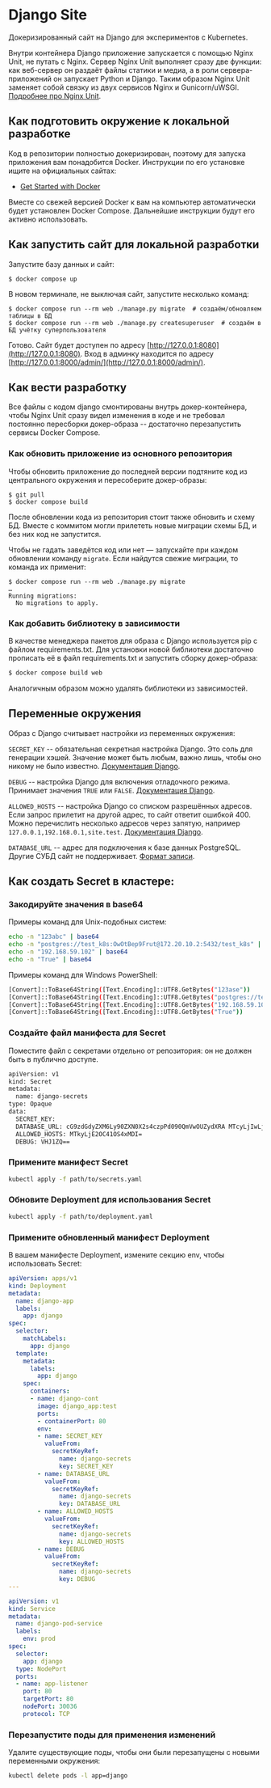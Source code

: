 # Django Site

Докеризированный сайт на Django для экспериментов с Kubernetes.

Внутри контейнера Django приложение запускается с помощью Nginx Unit, не путать с Nginx. Сервер Nginx Unit выполняет сразу две функции: как веб-сервер он раздаёт файлы статики и медиа, а в роли сервера-приложений он запускает Python и Django. Таким образом Nginx Unit заменяет собой связку из двух сервисов Nginx и Gunicorn/uWSGI. [Подробнее про Nginx Unit](https://unit.nginx.org/).

## Как подготовить окружение к локальной разработке

Код в репозитории полностью докеризирован, поэтому для запуска приложения вам понадобится Docker. Инструкции по его установке ищите на официальных сайтах:

- [Get Started with Docker](https://www.docker.com/get-started/)

Вместе со свежей версией Docker к вам на компьютер автоматически будет установлен Docker Compose. Дальнейшие инструкции будут его активно использовать.

## Как запустить сайт для локальной разработки

Запустите базу данных и сайт:

```shell
$ docker compose up
```

В новом терминале, не выключая сайт, запустите несколько команд:

```shell
$ docker compose run --rm web ./manage.py migrate  # создаём/обновляем таблицы в БД
$ docker compose run --rm web ./manage.py createsuperuser  # создаём в БД учётку суперпользователя
```

Готово. Сайт будет доступен по адресу [http://127.0.0.1:8080](http://127.0.0.1:8080). Вход в админку находится по адресу [http://127.0.0.1:8000/admin/](http://127.0.0.1:8000/admin/).

## Как вести разработку

Все файлы с кодом django смонтированы внутрь докер-контейнера, чтобы Nginx Unit сразу видел изменения в коде и не требовал постоянно пересборки докер-образа -- достаточно перезапустить сервисы Docker Compose.

### Как обновить приложение из основного репозитория

Чтобы обновить приложение до последней версии подтяните код из центрального окружения и пересоберите докер-образы:

``` shell
$ git pull
$ docker compose build
```

После обновлении кода из репозитория стоит также обновить и схему БД. Вместе с коммитом могли прилететь новые миграции схемы БД, и без них код не запустится.

Чтобы не гадать заведётся код или нет — запускайте при каждом обновлении команду `migrate`. Если найдутся свежие миграции, то команда их применит:

```shell
$ docker compose run --rm web ./manage.py migrate
…
Running migrations:
  No migrations to apply.
```

### Как добавить библиотеку в зависимости

В качестве менеджера пакетов для образа с Django используется pip с файлом requirements.txt. Для установки новой библиотеки достаточно прописать её в файл requirements.txt и запустить сборку докер-образа:

```sh
$ docker compose build web
```

Аналогичным образом можно удалять библиотеки из зависимостей.

<a name="env-variables"></a>
## Переменные окружения

Образ с Django считывает настройки из переменных окружения:

`SECRET_KEY` -- обязательная секретная настройка Django. Это соль для генерации хэшей. Значение может быть любым, важно лишь, чтобы оно никому не было известно. [Документация Django](https://docs.djangoproject.com/en/3.2/ref/settings/#secret-key).

`DEBUG` -- настройка Django для включения отладочного режима. Принимает значения `TRUE` или `FALSE`. [Документация Django](https://docs.djangoproject.com/en/3.2/ref/settings/#std:setting-DEBUG).

`ALLOWED_HOSTS` -- настройка Django со списком разрешённых адресов. Если запрос прилетит на другой адрес, то сайт ответит ошибкой 400. Можно перечислить несколько адресов через запятую, например `127.0.0.1,192.168.0.1,site.test`. [Документация Django](https://docs.djangoproject.com/en/3.2/ref/settings/#allowed-hosts).

`DATABASE_URL` -- адрес для подключения к базе данных PostgreSQL. Другие СУБД сайт не поддерживает. [Формат записи](https://github.com/jacobian/dj-database-url#url-schema).


## Как создать Secret в кластере:

### Закодируйте значения в base64

Примеры команд для Unix-подобных систем:
```sh
echo -n "123abc" | base64
echo -n "postgres://test_k8s:OwOtBep9Frut@172.20.10.2:5432/test_k8s" | base64
echo -n "192.168.59.102" | base64
echo -n "True" | base64
```
Примеры команд для Windows PowerShell:
```sh
[Convert]::ToBase64String([Text.Encoding]::UTF8.GetBytes("123ase"))
[Convert]::ToBase64String([Text.Encoding]::UTF8.GetBytes("postgres://test_k8s:OwOtBep9Frut@172.20.10.2:5432/test_k8s"))
[Convert]::ToBase64String([Text.Encoding]::UTF8.GetBytes("192.168.59.102"))
[Convert]::ToBase64String([Text.Encoding]::UTF8.GetBytes("True"))
```

### Создайте файл манифеста для Secret

Поместите файл с секретами отдельно от репозитория: он не должен быть в публично доступе.

```sh
apiVersion: v1
kind: Secret
metadata:
  name: django-secrets
type: Opaque
data:
  SECRET_KEY: 
  DATABASE_URL: cG9zdGdyZXM6Ly90ZXN0X2s4czpPd090QmVwOUZydXRA MTcyLjIwLjEwLjI6NTQzMi90ZXN0X2s4cw==  
  ALLOWED_HOSTS: MTkyLjE2OC41OS4xMDI=  
  DEBUG: VHJ1ZQ== 
```

### Примените манифест Secret
```sh
kubectl apply -f path/to/secrets.yaml
```

### Обновите Deployment для использования Secret
```sh
kubectl apply -f path/to/deployment.yaml
```

### Примените обновленный манифест Deployment

В вашем манифесте Deployment, измените секцию env, чтобы использовать Secret:

```yaml
apiVersion: apps/v1
kind: Deployment
metadata:
  name: django-app
  labels:
    app: django
spec:
  selector:
    matchLabels:
      app: django
  template:
    metadata:
      labels:
        app: django
    spec:
      containers:
      - name: django-cont
        image: django_app:test
        ports:
        - containerPort: 80 
        env:
        - name: SECRET_KEY
          valueFrom:
            secretKeyRef:
              name: django-secrets
              key: SECRET_KEY
        - name: DATABASE_URL
          valueFrom:
            secretKeyRef:
              name: django-secrets
              key: DATABASE_URL
        - name: ALLOWED_HOSTS
          valueFrom:
            secretKeyRef:
              name: django-secrets
              key: ALLOWED_HOSTS
        - name: DEBUG
          valueFrom:
            secretKeyRef:
              name: django-secrets
              key: DEBUG
---

apiVersion: v1
kind: Service
metadata:
  name: django-pod-service
  labels:
    env: prod
spec:
  selector:
    app: django
  type: NodePort
  ports:
  - name: app-listener
    port: 80
    targetPort: 80
    nodePort: 30036
    protocol: TCP
```

### Перезапустите поды для применения изменений

Удалите существующие поды, чтобы они были перезапущены с новыми переменными окружения:
```sh
kubectl delete pods -l app=django
```